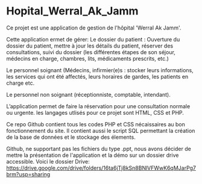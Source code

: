 # Hopital_Werral_Ak_Jamm
Ce projet est une application de gestion de l'hôpital 'Werral Ak Jamm'.

Cette application ermet de gérer: 
Le dossier du patient : Ouverture du dossier du patient, mettre à jour les détails du
patient, réserver des consultations, suivi du dossier (les différentes étapes de son
séjour, médecins en charge, chambres, lits, médicaments prescrits, etc.)

Le personnel soignant (Médecins, infirmier(e)s : stocker leurs informations, les
services qui ont été affectés, leurs horaires de gardes, les patients en charge etc.

Le personnel non soignant (réceptionniste, comptable, intendant).

L’application permet de faire la réservation pour une consultation normale ou
urgente.
les langages utlisés pour ce projet sont HTML, CSS et PHP.

Ce repo Github contient tous les codes PHP et CSS nécaissaires au bon fonctionnement du site.
Il contient aussi le script SQL permettant la création de la base de données et le stockage 
des élements.

Github, ne supportant pas les fichiers du type .ppt, nous avons décider de mettre la présentation
de l'application et la démo sur un dossier drive accessible. Voici le dossier Drive:
https://drive.google.com/drive/folders/16ta6jTj8kSn8BNlVFWwK6qMJarPg7brm?usp=sharing
